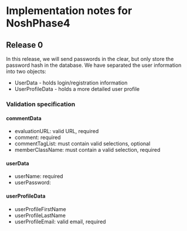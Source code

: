 Implementation notes for NoshPhase4
===================================


Release 0
---------

In this release, we will send passwords in the clear, but only store the password hash in the database. We have separated the user information into two objects: 

* UserData - holds login/registration information
* UserProfileData - holds a more detailed user profile


### Validation specification

#### commentData
* evaluationURL: valid URL, required
* comment: required</li>
* commentTagList: must contain valid selections, optional 
* memberClassName: must contain a valid selection, required

#### userData
* userName: required
* userPassword: 

#### userProfileData
* userProfileFirstName
* userProfileLastName
* userProfileEmail: valid email, required